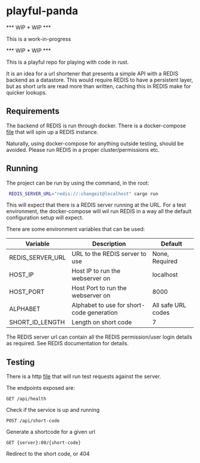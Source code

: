 # playful-panda

*** WIP * WIP ***

This is a work-in-progress

*** WIP * WIP ***

This is a playful repo for playing with code in rust.

It is an idea for a url shortener that presents a simple API with a REDIS backend as a datastore. This would require REDIS to have a persistent layer, but as short urls are read more than written, caching this in REDIS make for quicker lookups.

## Requirements

The backend of REDIS is run through docker. There is a docker-compose [file](./docker/docker-compose.yml) that will spin up a REDIS instance.

Naturally, using docker-compose for anything outside testing, should be avoided. Please run REDIS in a proper cluster/permissions etc.

## Running

The project can be run by using the command, in the root:
```bash
 REDIS_SERVER_URL="redis://:changeit@localhost" cargo run
```

This will expect that there is a REDIS server running at the URL. For a test environment, the docker-compose will wil run REDIS in a way all the default configuration setup will expect.

There are some environment variables that can be used:

| Variable         | Description                                       | Default            |
| ---------------- | --------------------------------------------------| ------------------ |
| REDIS_SERVER_URL | URL to the REDIS server to use                    | None, Required     |
| HOST_IP          | Host IP to run the webserver on                   | localhost          |
| HOST_PORT        | Host Port to run the webserver on                 | 8000               |
| ALPHABET         | Alphabet to use for short-code generation         | All safe URL codes |
| SHORT_ID_LENGTH  | Length on short code                              | 7                  |

The REDIS server url can contain all the REDIS permission/user login details as required. See REDIS documentation for details.


## Testing

There is a http [file](./http/test_command.http) that will run test requests against the server.

The endpoints exposed are:
```
GET /api/health
```
Check if the service is up and running

```
POST /api/short-code
```
Generate a shortcode for a given url

```
GET {server}:80/{short-code}
```
Redirect to the short code, or 404
